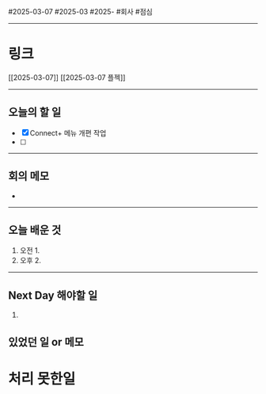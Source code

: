 #2025-03-07 #2025-03 #2025- 
#회사 #점심 

------
# 링크 
[[2025-03-07]]
[[2025-03-07 플젝]]

---
## 오늘의 할 일
- [x] Connect+ 메뉴 개편 작업 
- [ ] 
---
## 회의 메모
- 
---
## 오늘 배운 것
1. 오전
    1. 
2. 오후
    2. 
---
## Next Day 해야할 일
1. 


## 있었던 일 or 메모


# 처리 못한일